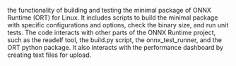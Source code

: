 the functionality of building and testing the minimal package of ONNX Runtime (ORT) for Linux. It includes scripts to build the minimal package with specific configurations and options, check the binary size, and run unit tests. The code interacts with other parts of the ONNX Runtime project, such as the readelf tool, the build.py script, the onnx_test_runner, and the ORT python package. It also interacts with the performance dashboard by creating text files for upload.